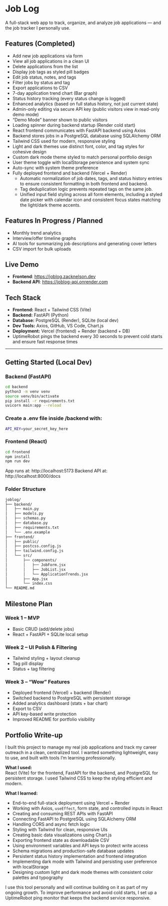 # Job Log

A full-stack web app to track, organize, and analyze job applications — and the job tracker I personally use.

## Features (Completed)

- Add new job applications via form
- View all job applications in a clean UI
- Delete applications from the list
- Display job tags as styled pill badges
- Edit job status, notes, and tags
- Filter jobs by status and tag
- Export applications to CSV
- 7-day application trend chart (Bar graph)
- Status history tracking (every status change is logged)
- Enhanced analytics (based on full status history, not just current state)
- Admin-only editing via secure API key (public visitors view in read-only demo mode)
- “Demo Mode” banner shown to public visitors
- Loading spinner during backend startup (Render cold start)
- React frontend communicates with FastAPI backend using Axios
- Backend stores jobs in a PostgreSQL database using SQLAlchemy ORM
- Tailwind CSS used for modern, responsive styling
- Light and dark themes use distinct font, color, and tag styles for cohesive design
- Custom dark mode theme styled to match personal portfolio design
- User theme toggle with localStorage persistence and system sync
- Auto-sync with system theme preference
- Fully deployed frontend and backend (Vercel + Render)
  - Automatic normalization of job dates, tags, and status history entries to ensure consistent formatting in both frontend and backend.
  - Tag deduplication logic prevents repeated tags on the same job.
  - Unified input field styling across all form elements, including a styled date picker with calendar icon and consistent focus states matching the light/dark theme accents.

## Features In Progress / Planned

- Monthly trend analytics
- Interview/offer timeline graphs
- AI tools for summarizing job descriptions and generating cover letters
- CSV import for bulk uploads

## Live Demo

- **Frontend**: https://joblog.zacknelson.dev
- **Backend API**: https://joblog-api.onrender.com

## Tech Stack

- **Frontend:** React + Tailwind CSS (Vite)
- **Backend:** FastAPI (Python)
- **Database:** PostgreSQL (Render), SQLite (local dev)
- **Dev Tools:** Axios, GitHub, VS Code, Chart.js
- **Deployment:** Vercel (frontend) + Render (backend + DB)
- UptimeRobot pings the backend every 30 seconds to prevent cold starts and ensure fast response times

---

## Getting Started (Local Dev)

### Backend (FastAPI)

```bash
cd backend
python3 -m venv venv
source venv/bin/activate
pip install -r requirements.txt
uvicorn main:app --reload
```

### Create a .env file inside /backend with:

```bash
API_KEY=your_secret_key_here
```

### Frontend (React)

```bash
cd frontend
npm install
npm run dev
```

App runs at: http://localhost:5173
Backend API at: http://localhost:8000/docs

### Folder Structure

```bash
joblog/
├── backend/
│   ├── main.py
│   ├── models.py
│   ├── schemas.py
│   ├── database.py
│   ├── requirements.txt
│   └── .env.example
├── frontend/
│   ├── public/
│   ├── postcss.config.js
│   ├── tailwind.config.js
│   └── src/
│       ├── components/
│       │   ├── JobForm.jsx
│       │   ├── JobList.jsx
│       │   └── ApplicationTrends.jsx
│       ├── App.jsx
│       └── index.css
└── README.md
```

## Milestone Plan

### Week 1 – MVP

- Basic CRUD (add/delete jobs)
- React + FastAPI + SQLite local setup

### Week 2 – UI Polish & Filtering

- Tailwind styling + layout cleanup
- Tag pill display
- Status + tag filtering

### Week 3 – “Wow” Features

- Deployed frontend (Vercel) + backend (Render)
- Switched backend to PostgreSQL with persistent storage
- Added analytics dashboard (stats + bar chart)
- Export to CSV
- API key-based write protection
- Improved README for portfolio visibility

## Portfolio Write-up

I built this project to manage my real job applications and track my career outreach in a clean, centralized tool. I wanted something lightweight, easy to use, and built with tools I’m learning professionally.

**What I used:**  
React (Vite) for the frontend, FastAPI for the backend, and PostgreSQL for persistent storage. I used Tailwind CSS to keep the styling efficient and modern.

**What I learned:**

- End-to-end full-stack deployment using Vercel + Render
- Working with Axios, `useEffect`, form state, and controlled inputs in React
- Creating and consuming REST APIs with FastAPI
- Connecting FastAPI to PostgreSQL using SQLAlchemy ORM
- Handling CORS and async fetch logic
- Styling with Tailwind for clean, responsive UIs
- Creating basic data visualizations using Chart.js
- Exporting frontend state as downloadable CSV
- Using environment variables and API keys to protect write access
- Schema migrations and production-safe database updates
- Persistent status history implementation and frontend integration
- Implementing dark mode with Tailwind and persisting user preference with localStorage
- Designing custom light and dark mode themes with consistent color palettes and typography

I use this tool personally and will continue building on it as part of my ongoing growth. To improve performance and avoid cold starts, I set up a UptimeRobot ping monitor that keeps the backend service responsive.
